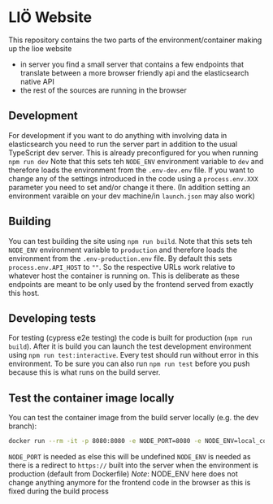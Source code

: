 LIÖ Website
===========

This repository contains the two parts of the environment/container making up the lioe website

* in server you find a small server that contains a few endpoints that translate between a more browser friendly api
  and the elasticsearch native API
* the rest of the sources are running in the browser

Development
-----------

For development if you want to do anything with involving data in elasticsearch you need to run the server part in addition
to the usual TypeScript dev server. This is already preconfigured for you when running `npm run dev`
Note that this sets teh `NODE_ENV` environment variable to `dev` and therefore loads the environment from the `.env-dev.env` file.
If you want to change any of the settings introduced in the code using a `process.env.XXX` parameter you need to set and/or
change it there. (In addition setting an environment varaible on your dev machine/in `launch.json` may also work)

Building
--------

You can test building the site using `npm run build`.
Note that this sets teh `NODE_ENV` environment variable to `production` and therefore loads the environment from the `.env-production.env` file.
By default this sets `process.env.API_HOST` to `""`. So the respective URLs work relative to whatever host the container is running on.
This is deliberate as these endpoints are meant to be only used by the frontend served from exactly this host.

Developing tests
----------------

For testing (cypress e2e testing) the code is built for production (`npm run build`). After it is build
you can launch the test development environment using `npm run test:interactive`. Every test should run without
error in this environment.
To be sure you can also run `npm run test` before you push because this is what runs on the build server.

Test the container image locally
--------------------------------

You can test the container image from the build server locally (e.g. the dev branch):

```bash
docker run --rm -it -p 8080:8080 -e NODE_PORT=8080 -e NODE_ENV=local_container registry.gitlab.com/acdh-oeaw/dboe/lioe-website/dev start
```

`NODE_PORT` is needed as else this will be undefined
`NODE_ENV` is needed as there is a redirect to `https://` built into the server when the environment is production (default from Dockerfile)
*Note*: NODE_ENV here does not change anything anymore for the frontend code in the browser as this is fixed during the build process
